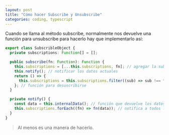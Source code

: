 ```yaml
---
layout: post
title: "Cómo hacer Subscribe y Unsubscribe"
categories: coding, typescript
---
```


Cuando se llama al método subscribe, normalmente nos devuelve una función para unsubscribe<!--more--> para hacerlo hay que implementarlo así:

```typescript
export class SubscribleObject {
  private subscriptions: Function[] = [];

  public subscribe(fn: Function): Function {
    this.subscriptions = [...this.subscriptions, fn]; // agregar la subscripción
    this.notify(); // notificar los datos actuales
    return () => {
      this.subscriptions = this.subscriptions.filter((sub) => sub !== fn);
    }; // función para desuscribirse
  }

  private notify() {
    const data = this.internalData(); // función que devuelve los datos a los que se subscribieron
    this.subscriptions.forEach((fn) => fn(data)); // notifica a todos los subscriptores
  }
}
```

> Al menos es una manera de hacerlo.
